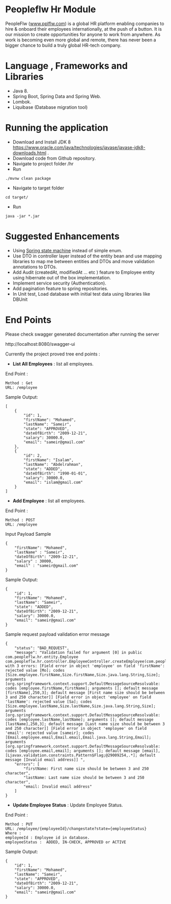 # Peopleflw Hr Module  
PeopleFlw (www.pplflw.com) is a global HR platform enabling companies to hire & onboard their employees internationally, at the push of a button. It is our mission to create opportunities for anyone to work from anywhere. As work is becoming even more global and remote, there has never been a bigger chance to build a truly global HR-tech company.

# Language , Frameworks and Libraries
 - Java 8.
 - Spring Boot, Spring Data and Spring Web.
 - Lombok.
 - Liquibase (Database migration tool)
# Running  the application 

 - Download and Install JDK 8 https://www.oracle.com/java/technologies/javase/javase-jdk8-downloads.html .
 - Download code from Github repository.
 - Navigate to project folder /hr
 - Run 
 ```
./mvnw clean package  
 ```
 - Navigate to target folder
 ```
cd target/
 ```
 - Run 
 ```
java -jar *.jar  
 ```

# Suggested Enhancements

 - Using [Spring state machine](https://projects.spring.io/spring-statemachine/) instead of simple enum.
 - Use DTO in controller layer instead of the entity bean and use mapping libraries to map me between entities and DTOs and move validation annotations to DTOs.
 - Add Audit (createdAt, modifiedAt ... etc ) feature to Employee entity using  hibernate out of the box implementation.
 - Implement service security (Authentication).
 - Add pagination feature to spring repositories.
 - In Unit test, Load database with initial test data using libraries like DBUnit 
 
 

# End Points 

Please check swagger generated documentation  after running the server

http://localhost:8080/swagger-ui
  
Currently the project proved tree end points :
  
- **List All Employees** : list all employees.  
  
End Point :  
``` 
Method : Get 
URL: /employee  
```  
Sample Output:  
  
```  
[
    {
        "id": 1,
        "firstName": "Mohamed",
        "lastName": "Sameir",
        "state": "APPROVED",
        "dateOfBirth": "2009-12-21",
        "salary": 30000.0,
        "email": "sameir@gmail.com"
    },
    {
        "id": 2,
        "firstName": "Isalam",
        "lastName": "Abdelrahman",
        "state": "ADDED",
        "dateOfBirth": "1990-01-01",
        "salary": 30000.0,
        "email": "islam@gmail.com"
    }
]
 ```

- **Add Employee** : list all employees.  
  
End Point :  
```  
Method : POST
URL: /employee  
```  
Input Payload Sample
```  
{
    "firstName": "Mohamed",
    "lastName" : "Sameir",
    "dateOfBirth": "2009-12-21",
    "salary" : 30000,
    "email" : "sameir@gmail.com"
}
 ```
Sample Output:  
  
```  
{
    "id": 1,
    "firstName": "Mohamed",
    "lastName": "Sameir",
    "state": "ADDED",
    "dateOfBirth": "2009-12-21",
    "salary": 30000.0,
    "email": "sameir@gmail.com"
}
 ```
 
Sample request payload validation error message

```  
{
    "status": "BAD_REQUEST",
    "message": "Validation failed for argument [0] in public com.peopleflw.hr.entity.Employee com.peopleflw.hr.controller.EmployeeController.createEmployee(com.peopleflw.hr.entity.Employee) with 3 errors: [Field error in object 'employee' on field 'firstName': rejected value [Mo]; codes [Size.employee.firstName,Size.firstName,Size.java.lang.String,Size]; arguments [org.springframework.context.support.DefaultMessageSourceResolvable: codes [employee.firstName,firstName]; arguments []; default message [firstName],250,3]; default message [First name size should be between 3 and 250 character]] [Field error in object 'employee' on field 'lastName': rejected value [Sa]; codes [Size.employee.lastName,Size.lastName,Size.java.lang.String,Size]; arguments [org.springframework.context.support.DefaultMessageSourceResolvable: codes [employee.lastName,lastName]; arguments []; default message [lastName],250,3]; default message [Last name size should be between 3 and 250 character]] [Field error in object 'employee' on field 'email': rejected value [sameir]; codes [Email.employee.email,Email.email,Email.java.lang.String,Email]; arguments [org.springframework.context.support.DefaultMessageSourceResolvable: codes [employee.email,email]; arguments []; default message [email],[Ljavax.validation.constraints.Pattern$Flag;@29009254,.*]; default message [Invalid email address]] ",
    "errors": [
        "firstName: First name size should be between 3 and 250 character",
        "lastName: Last name size should be between 3 and 250 character",
        "email: Invalid email address"
    ]
}
 ```
 
- **Update Employee Status** : Update Employee Status.  
  
End Point :  
```  
Method : PUT
URL: /employee/{employeeId}/changestate?state={employeeStatus} 
Where :
employeeId : Employee id in database.
employeeStatus :  ADDED, IN-CHECK, APPROVED or ACTIVE
```  
Sample Output:  
  
```  
{
    "id": 1,
    "firstName": "Mohamed",
    "lastName": "Sameir",
    "state": "APPROVED",
    "dateOfBirth": "2009-12-21",
    "salary": 30000.0,
    "email": "sameir@gmail.com"
}
 ```